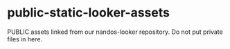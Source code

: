 # public-static-looker-assets
PUBLIC assets linked from our nandos-looker repository. Do not put private files in here.
